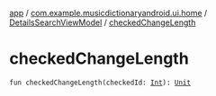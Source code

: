 [app](../../index.md) / [com.example.musicdictionaryandroid.ui.home](../index.md) / [DetailsSearchViewModel](index.md) / [checkedChangeLength](./checked-change-length.md)

# checkedChangeLength

`fun checkedChangeLength(checkedId: `[`Int`](https://kotlinlang.org/api/latest/jvm/stdlib/kotlin/-int/index.html)`): `[`Unit`](https://kotlinlang.org/api/latest/jvm/stdlib/kotlin/-unit/index.html)